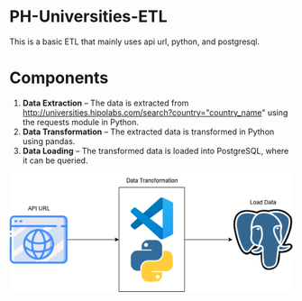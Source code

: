 # PH-Universities-ETL

This is a basic ETL that mainly uses api url, python, and postgresql.

# Components
1. **Data Extraction** – The data is extracted from http://universities.hipolabs.com/search?country="country_name" using the requests module in Python.
2. **Data Transformation** – The extracted data is transformed in Python using pandas.
3. **Data Loading** – The transformed data is loaded into PostgreSQL, where it can be queried.

![univ_etl](univ_etl.png)
